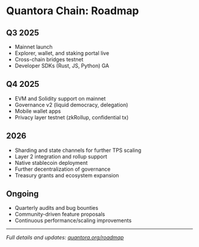 # Quantora Chain: Roadmap

## Q3 2025

- Mainnet launch
- Explorer, wallet, and staking portal live
- Cross-chain bridges testnet
- Developer SDKs (Rust, JS, Python) GA

## Q4 2025

- EVM and Solidity support on mainnet
- Governance v2 (liquid democracy, delegation)
- Mobile wallet apps
- Privacy layer testnet (zkRollup, confidential tx)

## 2026

- Sharding and state channels for further TPS scaling
- Layer 2 integration and rollup support
- Native stablecoin deployment
- Further decentralization of governance
- Treasury grants and ecosystem expansion

## Ongoing

- Quarterly audits and bug bounties
- Community-driven feature proposals
- Continuous performance/scaling improvements

---

*Full details and updates: [quantora.org/roadmap](https://quantora.org/roadmap)*